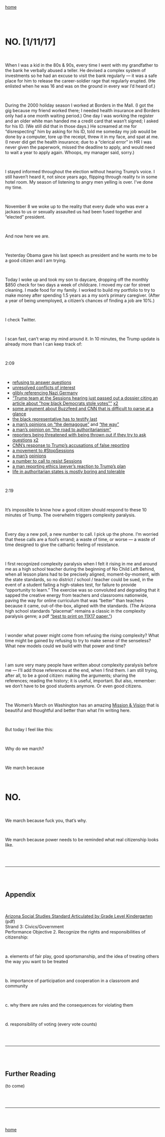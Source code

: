 [home](http://jenlowe.net)

<br /><br />

# NO. [1/11/17]

<br />

When I was a kid in the 80s & 90s, every time I went with my grandfather to the bank he verbally abused a teller. He devised a complex system of investments so he had an excuse to visit the bank regularly — it was a safe place for him to release the career-soldier rage that regularly erupted. (He enlisted when he was 16 and was on the ground in every war I’d heard of.)

<br />

During the 2000 holiday season I worked at Borders in the Mall. (I got the gig because my friend worked there; I needed health insurance and Borders only had a one month waiting period.) One day I was working the register and an older white man handed me a credit card that wasn’t signed; I asked for his ID. (We still did that in those days.) He screamed at me for “disrespecting” him by asking for his ID, told me someday my job would be done by a computer, tore up the receipt, threw it in my face, and spat at me. (I never did get the health insurance; due to a “clerical error” in HR I was never given the paperwork, missed the deadline to apply, and would need to wait a year to apply again. Whoops, my manager said, sorry.)

<br />

I stayed informed throughout the election without hearing Trump’s voice. I still haven’t heard it, not since years ago, flipping through reality tv in some hotel room. My season of listening to angry men yelling is over. I’ve done my time.

<br />

November 8 we woke up to the reality that every dude who was ever a jackass to us or sexually assaulted us had been fused together and “elected” president.

<br />

And now here we are.

<br />

Yesterday Obama gave his last speech as president and he wants me to be a good citizen and I am trying.

<br />

Today I woke up and took my son to daycare, dropping off the monthly $850 check for two days a week of childcare. I moved my car for street cleaning. I made food for my family. I worked to build my portfolio to try to make money after spending 1.5 years as a my son’s primary caregiver. (After a year of being unemployed, a citizen’s chances of finding a job are 10%.)

<br />

I check Twitter.

<br />

I scan fast, can’t wrap my mind around it. In 10 minutes, the Trump update is already more than I can keep track of:

<br />

2:09

<br />

- [refusing to answer questions](https://twitter.com/stuntbox/status/819259559009284096)
- [unresolved conflicts of interest](https://twitter.com/beccarosen/status/819259497902383104)
- [glibly referencing Nazi Germany](https://twitter.com/JGreenblattADL/status/819244334893694982)
- [“Trump team at the Sessions hearing just passed out a dossier citing an article about "how black Democrats stole votes"”](https://twitter.com/Blackamazon/status/819259335712919554) [x2](https://twitter.com/JStein_Vox/status/819222782412226562)
- [some argument about Buzzfeed and CNN that is difficult to parse at a glance](https://twitter.com/CNNPR/status/819237300668399616)
- [the black representative has to testify last](https://twitter.com/RepRichmond/status/819254002101710848)
- [a man’s opinions on “the demagogue”](https://twitter.com/umairh/status/819255093845512193) and [“the way”](https://twitter.com/umairh/status/819252737003163648)
- [a man’s opinion on “the road to authoritarianism”](https://twitter.com/astroehlein/status/801104889258659840)
- [reporters being threatened with being thrown out if they try to ask questions](https://twitter.com/USATODAY/status/819236677235462144) [x2](https://twitter.com/jimsciutto/status/819239212377587712)
- [CNN’s response to Trump’s accusations of false reporting](https://twitter.com/CNN/status/819242348702007302)
- [a movement to #StopSessions](https://twitter.com/deray/status/819255312075067393)
- [a man’s](https://twitter.com/tribelaw/status/819252468899086336) [opinions](https://twitter.com/tribelaw/status/819252656199897089)
- [a number to call to resist Sessions](https://twitter.com/happygirlcoding/status/819251079829303296)
- [a man reporting ethics lawyer’s reaction to Trump’s plan](https://twitter.com/BenjySarlin/status/819223291760152576)
- [life in authoritarian states is mostly boring and tolerable](https://twitter.com/davidlsims/status/819249673462546433)

<br />

2:19

<br />

It’s impossible to know how a good citizen should respond to these 10 minutes of Trump. The overwhelm triggers complexity paralysis.

<br />

Every day a new poll, a new number to call. I pick up the phone. I’m worried that these calls are a fool’s errand; a waste of time, or worse — a waste of time designed to give the cathartic feeling of resistance.

<br />

I first recognized complexity paralysis when I felt it rising in me and around me as a high school teacher during the beginning of No Child Left Behind, when all lesson plans had to be precisely aligned, moment-by-moment, with the state standards, so no district / school / teacher could be sued, in the event of a student failing a high-stakes test, for failure to provide “opportunity to learn.” The exercise was so convoluted and degrading that it sapped the creative energy from teachers and classrooms nationwide, paving the way for online curriculum that was “better” than teachers because it came, out-of-the-box, aligned with the standards. (The Arizona high school standards “placemat” remains a classic in the complexity paralysis genre; a pdf [“best to print on 11X17 paper.”](https://cms.azed.gov/home/GetDocumentFile?id=55805ef11130c00a00cfedf9)) 

<br />

I wonder what power might come from refusing the rising complexity? What time might be gained by refusing to try to make sense of the senseless? What new models could we build with that power and time?

<br />

I am sure very many people have written about complexity paralysis before me — I’ll add those references at the end, when I find them. I am still trying, after all, to be a good citizen: making the arguments; sharing the references; reading the history; it is useful, important. But also, remember: we don’t have to be good students anymore. Or even good citizens.

<br />

The Women’s March on Washington has an amazing [Mission & Vision](https://www.womensmarch.com/mission/) that is beautiful and thoughtful and better than what I’m writing here. 

<br />

But today I feel like this:

<br />

Why do we march? 

<br />

We march because 

<br />

# NO. 

<br />

We march because fuck you, that’s why.

<br />

We march because power needs to be reminded what real citizenship looks like.

<br /><br />

----------

<br /><br />

## Appendix

<br />

[Arizona Social Studies Standard Articulated by Grade Level Kindergarten](https://cms.azed.gov/home/GetDocumentFile?id=550c589faadebe15d072aa12) (pdf)
<br />
Strand 3: Civics/Government
<br />
Performance Objective 2. Recognize the rights and responsibilities of citizenship:

<br />

a. elements of fair play, good sportsmanship, and the idea of treating others the way you want to be treated

<br />

b. importance of participation and cooperation in a classroom and community 

<br />

c. why there are rules and the consequences for violating them 

<br />

d. responsibility of voting (every vote counts)

<br /><br />

----------

<br /><br />

## Further Reading

(to come)

<br /><br />

----------

<br /><br />

[home](http://jenlowe.net)
